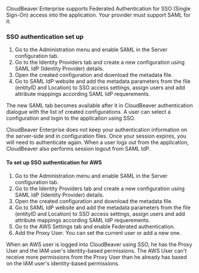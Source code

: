 CloudBeaver Enterprise supports Federated Authentication for SSO (Single Sign-On) access into the application. Your provider must support SAML for it.

### SSO authentication set up

1. Go to the Administration menu and enable SAML in the Server configuration tab.
2. Go to the Identity Providers tab and create a new configuration using SAML IdP (Identity Provider) details.
3. Open the created configuration and download the metadata file.
4. Go to SAML IdP website and add the metadata parameters from the file (entityID and Location) to SSO access settings, assign users and add attribute mappings according SAML IdP requerements. 

The new SAML tab becomes available after it in CloudBeaver authentication dialogue with the list of created configurations. A user can select a configuration and login to the application using SSO.

CloudBeaver Enterprise does not keep your authentication information on the server-side and in configuration files.
Once your session expires, you will need to authenticate again. When a user logs out from the application, CloudBeaver also performs session logout from SAML IdP.

#### To set up SSO authentication for AWS

1. Go to the Administration menu and enable SAML in the Server configuration tab.
2. Go to the Identity Providers tab and create a new configuration using SAML IdP (Identity Provider) details.
3. Open the created configuration and download the metadata file.
4. Go to SAML IdP website and add the metadata parameters from the file (entityID and Location) to SSO access settings, assign users and add attribute mappings according SAML IdP requerements. 
5. Go to the AWS Settings tab and enable Federated authentication.
6. Add the Proxy User. You can set the current user or add a new one. 

When an AWS user is logged into CloudBeaver using SSO, he has the Proxy User and the IAM user's identity-based permissions. The AWS User can't receive more permissions from the Proxy User than he already has based on the IAM user's identity-based permissions.